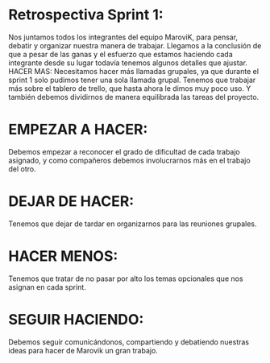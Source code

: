 # Retrospectiva Sprint 1:

Nos juntamos todos los integrantes del equipo MaroviK, para pensar, debatir y organizar nuestra manera de trabajar.
Llegamos a la conclusión de que a pesar de las ganas y el esfuerzo que estamos haciendo cada integrante desde su lugar todavía tenemos algunos detalles que ajustar.
HACER MAS:
Necesitamos hacer más llamadas grupales, ya que durante el sprint 1 solo pudimos tener una sola llamada grupal.
Tenemos que trabajar más sobre el tablero de trello,  que hasta ahora le dimos muy poco uso.
Y también debemos dividirnos de manera equilibrada las tareas del proyecto.

# EMPEZAR A HACER:
Debemos empezar a reconocer el grado de dificultad de cada trabajo asignado, y como compañeros debemos involucrarnos más en el trabajo del otro.

# DEJAR DE HACER:
Tenemos que dejar de tardar en organizarnos para las reuniones grupales.


# HACER MENOS:
Tenemos que tratar de no pasar por alto los temas opcionales que nos asignan en cada sprint.

# SEGUIR HACIENDO:
Debemos seguir comunicándonos, compartiendo y debatiendo nuestras ideas para hacer de Marovik un gran trabajo.

